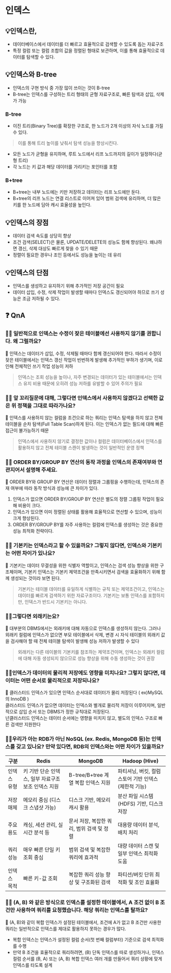 # 인덱스

## 💡인덱스란, 
- 데이터베이스에서 데이터를 더 빠르고 효율적으로 검색할 수 있도록 돕는 자료구조
- 특정 컬럼 또는 컬럼 조합의 값을 정렬된 형태로 보관하며, 이를 통해 효율적으로 데이터를 탐색할 수 있다.

## 💡인덱스와 B-tree
- 인덱스의 구현 방식 중 가장 많이 쓰이는 것이 B-tree
- B-tree는 인덱스를 구성하는 트리 형태의 균형 자료구조로, 빠른 탐색과 삽입, 삭제가 가능

### B-tree
- 이진 트리(Binary Tree)를 확장한 구조로, 한 노드가 2개 이상의 자식 노드를 가질 수 있다.
> 이를 통해 트리 높이를 낮춰서 탐색 성능을 향상시킨다.
- 모든 노드가 균형을 유지하며, 루트 노드에서 리프 노드까지의 길이가 일정하다(균형 트리)
- 각 노드는 키 값과 해당 데이터를 가리키는 포인터를 포함

### B+tree
- B+tree는 내부 노드에는 키만 저장하고 데이터는 리프 노드에만 둔다.
- B+tree의 리프 노드는 연결 리스트로 이어져 있어 범위 검색에 유리하며, 더 많은 키를 한 노드에 담아 캐시 효율성을 높인다.

## 💡인덱스의 장점
- 데이터 검색 속도를 상당히 향상
- 조건 검색(SELECT)은 물론, UPDATE/DELETE의 성능도 함께 향상된다. 왜냐하면 갱신, 삭제 대상도 빠르게 찾을 수 있기 때문
- 정렬이 필요한 경우나 조인 등에서도 성능을 높이는 데 유리

## 💡인덱스의 단점
- 인덱스를 생성하고 유지하기 위해 추가적인 저장 공간이 필요
- 데이터 삽입, 수정, 삭제 작업이 발생할 때마다 인덱스도 갱신되어야 하므로 쓰기 성능은 조금 저하될 수 있다.

## ❓ QnA

### 🙋‍♂️ 일반적으로 인덱스는 수정이 잦은 테이블에선 사용하지 않기를 권합니다. 왜 그럴까요?
💁 인덱스는 데이터가 삽입, 수정, 삭제될 때마다 함께 갱신되어야 한다. 따라서 수정이 잦은 테이블에서는 인덱스 갱신 작업이 빈번하게 발생해 추가적인 부하가 생기며, 이로 인해 전체적인 쓰기 작업 성능이 저하
> 인덱스는 조회 성능을 높이나, 자주 변경되는 데이터가 있는 테이블에서는 인덱스 유지 비용 때문에 오히려 성능 저하를 유발할 수 있어 주의가 필요

### 🙋‍♂️ 앞 꼬리질문에 대해, 그렇다면 인덱스에서 사용하지 않겠다고 선택한 값은 위 정책을 그대로 따라가나요?
💁 인덱스를 사용하지 않는 컬럼을 조건으로 하는 쿼리는 인덱스 탐색을 하지 않고 전체 테이블을 순차 탐색(Full Table Scan)하게 된다. 이는 인덱스가 없는 필드에 대해 빠른 접근이 불가능하기 때문 
> 인덱스에서 사용하지 않기로 결정한 값이나 컬럼은 데이터베이스에서 인덱스를 활용하지 않고 전체 테이블 스캔이 발생하는 것이 일반적인 운영 정책

### 🙋‍♂️  ORDER BY/GROUP BY 연산의 동작 과정을 인덱스의 존재여부와 연관지어서 설명해 주세요.
💁 ORDER BY와 GROUP BY 연산은 데이터 정렬과 그룹핑을 수행하는데, 인덱스의 존재 여부에 따라 동작 방식과 성능에 큰 차이가 있다.
1. 인덱스가 없으면 ORDER BY/GROUP BY 연산은 별도의 정렬 그룹핑 작업이 필요해 비용이 크다.
2. 인덱스가 있으면 이미 정렬된 상태를 활용해 효율적으로 연산할 수 있으며, 성능이 크게 향상된다.
3. ORDER BY/GROUP BY를 자주 사용하는 컬럼에 인덱스를 생성하는 것은 중요한 성능 최적화 전략이다.

### 🙋‍♂️ 기본키는 인덱스라고 할 수 있을까요? 그렇지 않다면, 인덱스와 기본키는 어떤 차이가 있나요?
💁 기본키는 데이터 무결성을 위한 식별자 역할이고, 인덱스는 검색 성능 향상을 위한 구조체이며, 기본키 인덱스는 기본키 제약조건을 만족시키면서 검색을 효율화하기 위해 함께 생성되는 것이라 보면 된다.
> 기본키는 테이블 데이터를 유일하게 식별하는 규칙 또는 제약조건이고, 인덱스는 데이터를 빠르게 검색하기 위한 자료구조이다. 기본키는 보통 인덱스를 포함하지만, 인덱스가 반드시 기본키는 아니다.

### 🙋‍♂️그렇다면 외래키는요?
💁 대부분의 DBMS에서는 외래키에 대해 자동으로 인덱스를 생성하지 않는다. 그러나 외래키 컬럼에 인덱스가 없으면 부모 테이블에서 삭제, 변경 시 자식 테이블의 외래키 값을 검사해야 할 때 전체 테이블 탐색이 발생해 성능 저하가 발생할 수 있다
> 외래키는 다른 테이블의 기본키를 참조하는 제약조건이며, 인덱스는 외래키 컬럼에 대해 자동 생성되지 않으므로 성능 향상을 위해 수동 생성하는 것이 권장

### 🙋‍♂️인덱스가 데이터의 물리적 저장에도 영향을 미치나요? 그렇지 않다면, 데이터는 어떤 순서로 물리적으로 저장되나요?
💁 클러스터드 인덱스가 있으면 인덱스 순서대로 데이터가 물리 저장된다 ( ex)MySQL의 InnoDB )  
클러스터드 인덱스가 없으면 데이터는 인덱스와 별개로 물리적 저장이 이루어지며, 일반적으로 삽입 순서 또는 DBMS가 정한 규칙대로 저장된다.  
넌클러스터드 인덱스는 데이터 순서에는 영향을 미치지 않고, 별도의 인덱스 구조로 빠른 검색만 지원한다

### 🙋‍♂️우리가 아는 RDB가 아닌 NoSQL (ex. Redis, MongoDB 등)는 인덱스를 갖고 있나요? 만약 있다면, RDB의 인덱스와는 어떤 차이가 있을까요?
| 구분        | Redis                                | MongoDB                                  | Hadoop (Hive)                          |
|-------------|------------------------------------|-----------------------------------------|--------------------------------------|
| 인덱스 유형 | 키 기반 단순 인덱스, 일부 자료구조 보조 인덱스 지원 | B-tree/B+tree 계열 복합 인덱스 지원         | 파티셔닝, 버킷, 컬럼스토어 기반 인덱스 (제한적 기능) |
| 저장 매체   | 메모리 중심 (디스크 스냅샷 가능)    | 디스크 기반, 메모리 캐시 활용              | 분산 파일 시스템(HDFS) 기반, 디스크 저장  |
| 주요 용도   | 캐싱, 세션 관리, 실시간 분석 등     | 문서 저장, 복잡한 쿼리, 범위 검색 및 정렬    | 대용량 데이터 분석, 배치 처리             |
| 쿼리 성능   | 매우 빠른 단일 키 조회 중심         | 범위 검색 및 복잡한 쿼리에 효과적            | 대량 데이터 스캔 및 일부 인덱스 최적화 도움  |
| 인덱스 목적 | 빠른 키-값 조회                    | 복잡한 쿼리 성능 향상 및 구조화된 검색       | 파티션/버킷 단위 최적화 및 조인 효율화     |

### 🙋‍♂️ (A, B) 와 같은 방식으로 인덱스를 설정한 테이블에서, A 조건 없이 B 조건만 사용하여 쿼리를 요청했습니다. 해당 쿼리는 인덱스를 탈까요?
💁 (A, B)와 같이 복합 인덱스가 설정된 테이블에서, 조건에 A가 없고 B 조건만 사용한 쿼리는 일반적으로 인덱스를 제대로 활용하지 못하는 경우가 많다.
- 복합 인덱스는 인덱스가 설정된 컬럼 순서(첫 번째 컬럼부터) 기준으로 검색 최적화를 수행
- 만약 B 조건을 효율적으로 쿼리하려면, (B) 단독 인덱스를 따로 생성하거나, 인덱스 컬럼 순서를 (B, A) 또는 (A, B) 복합 인덱스 여러 개를 만들어서 쿼리 상황에 맞게 인덱스를 타도록 설계

